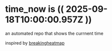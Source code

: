 # time_now is (( 2025-09-18T10:00:00.957Z ))

an automated repo that shows the currnent time

inspired by [breakingheatmap](https://github.com/breakingheatmap/breakingheatmap)
